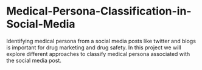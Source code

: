 # Medical-Persona-Classification-in-Social-Media
Identifying medical persona from a social media posts like twitter and blogs is important for drug marketing and drug safety. In this project we will explore different approaches  to classify medical persona associated with the social media post.
